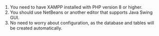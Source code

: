 1. You need to have XAMPP installed with PHP version 8 or higher.
2. You should use NetBeans or another editor that supports Java Swing GUI.
3. No need to worry about configuration, as the database and tables will be created automatically.
